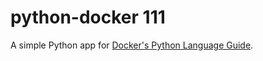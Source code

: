 # python-docker 111

A simple Python app for [Docker's Python Language Guide](https://docs.docker.com/language/python).